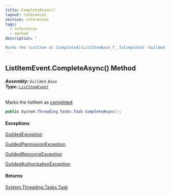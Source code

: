```yaml
---
title: CompleteAsync()
layout: references
section: references
tags:
  - references
  - method
description: "

Marks the listItem as [completed](ListItemBase_T_.IsCompleted 'Guilded.Base.Content.ListItemBase<T>.IsCompleted')."
---
```


## ListItemEvent.CompleteAsync() Method
###### **Assembly:** `Guilded.Base`<br/>**Type:** [`ListItemEvent`](ListItemEvent 'Guilded.Base.Events.ListItemEvent')

Marks the listItem as [completed](ListItemBase_T_.IsCompleted 'Guilded.Base.Content.ListItemBase<T>.IsCompleted').

```csharp
public System.Threading.Tasks.Task CompleteAsync();
```

#### Exceptions

[GuildedException](GuildedException 'Guilded.Base.GuildedException')

[GuildedPermissionException](GuildedPermissionException 'Guilded.Base.GuildedPermissionException')

[GuildedResourceException](GuildedResourceException 'Guilded.Base.GuildedResourceException')

[GuildedAuthorizationException](GuildedAuthorizationException 'Guilded.Base.GuildedAuthorizationException')

#### Returns
[System.Threading.Tasks.Task](https://docs.microsoft.com/en-us/dotnet/api/System.Threading.Tasks.Task 'System.Threading.Tasks.Task')